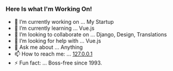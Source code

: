 ### Here Is what I'm Working On!

- 🔭 I’m currently working on ... My Startup
- 🌱 I’m currently learning ... Vue.js
- 👯 I’m looking to collaborate on ... Django, Design, Translations
- 🤔 I’m looking for help with ... Vue.js
- 💬 Ask me about ... Anything
- 📫 How to reach me: ... [127.0.0.1](https://surfveres.com)
- ⚡ Fun fact: ... Boss-free since 1993.

